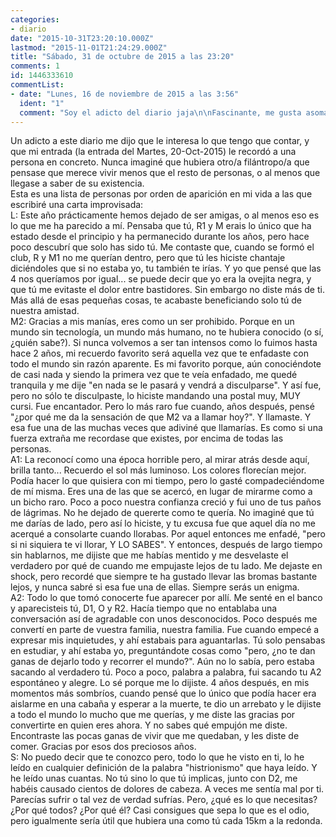 ```yaml
---
categories:
- diario
date: "2015-10-31T23:20:10.000Z"
lastmod: "2015-11-01T21:24:29.000Z"
title: "Sábado, 31 de octubre de 2015 a las 23:20"
comments: 1
id: 1446333610
commentList:
- date: "Lunes, 16 de noviembre de 2015 a las 3:56"
  ident: "1"
  comment: "Soy el adicto del diario jaja\n\nFascinante, me gusta asomarme a ventanas de intimidad en las vidas de la gente. Animo con todo :)"
---
```


Un adicto a este diario me dijo que le interesa lo que tengo que contar, y que mi entrada (la entrada del Martes, 20-Oct-2015) le recordó a una persona en concreto. Nunca imaginé que hubiera otro/a filántropo/a que pensase que merece vivir menos que el resto de personas, o al menos que llegase a saber de su existencia.  
Esta es una lista de personas por orden de aparición en mi vida a las que escribiré una carta improvisada:  
L: Este año prácticamente hemos dejado de ser amigas, o al menos eso es lo que me ha parecido a mí. Pensaba que tú, R1 y M erais lo único que ha estado desde el principio y ha permanecido durante los años, pero hace poco descubrí que solo has sido tú. Me contaste que, cuando se formó el club, R y M1 no me querían dentro, pero que tú les hiciste chantaje diciéndoles que si no estaba yo, tu también te irías. Y yo que pensé que las 4 nos queríamos por igual... se puede decir que yo era la ovejita negra, y que tú me evitaste el dolor entre bastidores. Sin embargo no diste más de ti. Más allá de esas pequeñas cosas, te acabaste beneficiando solo tú de nuestra amistad.  
M2: Gracias a mis manías, eres como un ser prohibido. Porque en un mundo sin tecnología, un mundo más humano, no te hubiera conocido (o sí, ¿quién sabe?). Si nunca volvemos a ser tan intensos como lo fuimos hasta hace 2 años, mi recuerdo favorito será aquella vez que te enfadaste con todo el mundo sin razón aparente. Es mi favorito porque, aún conociéndote de casi nada y siendo la primera vez que te veía enfadado, me quedé tranquila y me dije "en nada se le pasará y vendrá a disculparse". Y así fue, pero no sólo te disculpaste, lo hiciste mandando una postal muy, MUY cursi. Fue encantador. Pero lo más raro fue cuando, años después, pensé "¿por qué me da la sensación de que M2 va a llamar hoy?". Y llamaste. Y esa fue una de las muchas veces que adiviné que llamarías. Es como si una fuerza extraña me recordase que existes, por encima de todas las personas.  
A1: La reconocí como una época horrible pero, al mirar atrás desde aquí, brilla tanto... Recuerdo el sol más luminoso. Los colores florecían mejor. Podía hacer lo que quisiera con mi tiempo, pero lo gasté compadeciéndome de mí misma. Eres una de las que se acercó, en lugar de mirarme como a un bicho raro. Poco a poco nuestra confianza creció y fui uno de tus paños de lágrimas. No he dejado de quererte como te quería. No imaginé que tú me darías de lado, pero así lo hiciste, y tu excusa fue que aquel día no me acerqué a consolarte cuando llorabas. Por aquel entonces me enfadé, "pero si ni siquiera te vi llorar, Y LO SABES".  Y entonces, después de largo tiempo sin hablarnos, me dijiste que me habías mentido y me desvelaste el verdadero por qué de cuando me empujaste lejos de tu lado. Me dejaste en shock, pero recordé que siempre te ha gustado llevar las bromas bastante lejos, y nunca sabré si esa fue una de ellas. Siempre serás un enigma.  
A2: Todo lo que tomó conocerte fue aparecer por allí. Me senté en el banco y aparecisteis tú, D1, O y R2. Hacía tiempo que no entablaba una conversación así de agradable con unos desconocidos. Poco después me convertí en parte de vuestra familia, nuestra familia. Fue cuando empecé a expresar mis inquietudes, y ahí estabais para aguantarlas. Tú solo pensabas en estudiar, y ahí estaba yo, preguntándote cosas como "pero, ¿no te dan ganas de dejarlo todo y recorrer el mundo?". Aún no lo sabía, pero estaba sacando al verdadero tú. Poco a poco, palabra a palabra, fui sacando tu A2 espontáneo y alegre. Lo sé porque me lo dijiste. 4 años después, en mis momentos más sombríos, cuando pensé que lo único que podía hacer era aislarme en una cabaña y esperar a la muerte, te dio un arrebato y le dijiste a todo el mundo lo mucho que me querías, y me diste las gracias por convertirte en quien eres ahora. Y no sabes qué empujón me diste. Encontraste las pocas ganas de vivir que me quedaban, y les diste de comer. Gracias por esos dos preciosos años.  
S: No puedo decir que te conozco pero, todo lo que he visto en ti, lo he leído en cualquier definición de la palabra "histrionismo" que haya leído. Y he leído unas cuantas. No tú sino lo que tú implicas, junto con D2, me habéis causado cientos de dolores de cabeza. A veces me sentía mal por ti. Parecías sufrir o tal vez de verdad sufrías. Pero, ¿qué es lo que necesitas? ¿Por qué todos? ¿Por qué él? Casi consigues que sepa lo que es el odio, pero igualmente sería útil que hubiera una como tú cada 15km a la redonda.